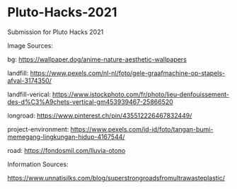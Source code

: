 # Pluto-Hacks-2021

Submission for Pluto Hacks 2021

Image Sources:

bg: https://wallpaper.dog/anime-nature-aesthetic-wallpapers

landfill: https://www.pexels.com/nl-nl/foto/gele-graafmachine-op-stapels-afval-3174350/

landfill-verical: https://www.istockphoto.com/fr/photo/lieu-denfouissement-des-d%C3%A9chets-vertical-gm453939467-25866520

longroad: https://www.pinterest.ch/pin/435512226467832449/

project-environment: https://www.pexels.com/id-id/foto/tangan-bumi-memegang-lingkungan-hidup-4167544/

road: https://fondosmil.com/lluvia-otono


Information Sources: 

https://www.unnatisilks.com/blog/superstrongroadsfromultrawasteplastic/
